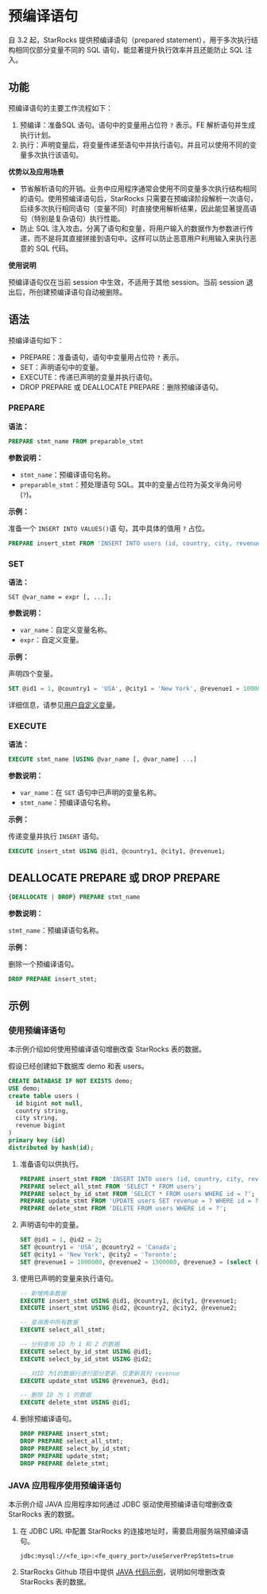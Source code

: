 # 预编译语句

自 3.2 起，StarRocks 提供预编译语句（prepared statement），用于多次执行结构相同仅部分变量不同的 SQL 语句，能显著提升执行效率并且还能防止 SQL 注入。

## 功能

预编译语句的主要工作流程如下：

1. 预编译：准备SQL 语句。语句中的变量用占位符 `?` 表示。FE 解析语句并生成执行计划。
2. 执行：声明变量后，将变量传递至语句中并执行语句。并且可以使用不同的变量多次执行该语句。

**优势以及应用场景**

- 节省解析语句的开销。业务中应用程序通常会使用不同变量多次执行结构相同的语句。使用预编译语句后，StarRocks 只需要在预编译阶段解析一次语句，后续多次执行相同语句（变量不同）时直接使用解析结果，因此能显著提高语句（特别是复杂语句）执行性能。
- 防止 SQL 注入攻击。分离了语句和变量，将用户输入的数据作为参数进行传递，而不是将其直接拼接到语句中。这样可以防止恶意用户利用输入来执行恶意的 SQL 代码。

**使用说明**

预编译语句仅在当前 session 中生效，不适用于其他 session。当前 session 退出后，所创建预编译语句自动被删除。

## 语法

预编译语句如下：

- PREPARE：准备语句，语句中变量用占位符 `?` 表示。
- SET：声明语句中的变量。
- EXECUTE：传递已声明的变量并执行语句。
- DROP PREPARE 或 DEALLOCATE PREPARE：删除预编译语句。

### PREPARE

**语法：**

```SQL
PREPARE stmt_name FROM preparable_stmt
```

**参数说明：**

- `stmt_name`：预编译语句名称。
- `preparable_stmt`：预处理语句 SQL。其中的变量占位符为英文半角问号 (`?`)。

**示例：**

准备一个 `INSERT INTO VALUES()`语 句，其中具体的值用 `?` 占位。

```SQL
PREPARE insert_stmt FROM 'INSERT INTO users (id, country, city, revenue) VALUES (?, ?, ?, ?)';
```

### SET

**语法：**

```Plain
SET @var_name = expr [, ...];
```

**参数说明：**

- `var_name`：自定义变量名称。
- `expr`：自定义变量。

**示例：**

声明四个变量。

```SQL
SET @id1 = 1, @country1 = 'USA', @city1 = 'New York', @revenue1 = 1000000;
```

详细信息，请参见[用户自定义变量](./user_defined_variables.md)。

### EXECUTE

**语法：**

```SQL
EXECUTE stmt_name [USING @var_name [, @var_name] ...]
```

**参数说明：**

- `var_name`：在 `SET` 语句中已声明的变量名称。
- `stmt_name`：预编译语句名称。

**示例：**

传递变量并执行 `INSERT` 语句。

```SQL
EXECUTE insert_stmt USING @id1, @country1, @city1, @revenue1;
```

## DEALLOCATE PREPARE 或 DROP PREPARE

```SQL
{DEALLOCATE | DROP} PREPARE stmt_name
```

**参数说明：**

`stmt_name`：预编译语句名称。

**示例：**

删除一个预编译语句。

```SQL
DROP PREPARE insert_stmt;
```

## 示例

### 使用预编译语句

本示例介绍如何使用预编译语句增删改查 StarRocks 表的数据。

假设已经创建如下数据库 demo 和表 users。

```SQL
CREATE DATABASE IF NOT EXISTS demo;
USE demo;
create table users (
  id bigint not null,
  country string,
  city string,
  revenue bigint
)
primary key (id)
distributed by hash(id);
```

1. 准备语句以供执行。

   ```SQL
   PREPARE insert_stmt FROM 'INSERT INTO users (id, country, city, revenue) VALUES (?, ?, ?, ?)';
   PREPARE select_all_stmt FROM 'SELECT * FROM users';
   PREPARE select_by_id_stmt FROM 'SELECT * FROM users WHERE id = ?';
   PREPARE update_stmt FROM 'UPDATE users SET revenue = ? WHERE id = ?';
   PREPARE delete_stmt FROM 'DELETE FROM users WHERE id = ?';
   ```

2. 声明语句中的变量。

   ```SQL
   SET @id1 = 1, @id2 = 2;
   SET @country1 = 'USA', @country2 = 'Canada';
   SET @city1 = 'New York', @city2 = 'Toronto';
   SET @revenue1 = 1000000, @revenue2 = 1500000, @revenue3 = (select (revenue)*1.1 from users);
   ```

3. 使用已声明的变量来执行语句。

   ```SQL
   -- 新增两条数据
   EXECUTE insert_stmt USING @id1, @country1, @city1, @revenue1;
   EXECUTE insert_stmt USING @id2, @country2, @city2, @revenue2;
   
   -- 查询表中所有数据
   EXECUTE select_all_stmt;
   
   -- 分别查询 ID 为 1 和 2 的数据
   EXECUTE select_by_id_stmt USING @id1;
   EXECUTE select_by_id_stmt USING @id2;
   
   -- 对ID 为1的数据行进行部分更新，仅更新其列 revenue
   EXECUTE update_stmt USING @revenue3, @id1;
   
   -- 删除 ID 为 1 的数据
   EXECUTE delete_stmt USING @id1;
   ```

4. 删除预编译语句。

   ```SQL
   DROP PREPARE insert_stmt;
   DROP PREPARE select_all_stmt;
   DROP PREPARE select_by_id_stmt;
   DROP PREPARE update_stmt;
   DROP PREPARE delete_stmt;
   ```

### JAVA 应用程序使用预编译语句

本示例介绍 JAVA 应用程序如何通过 JDBC 驱动使用预编译语句增删改查 StarRocks 表的数据。

1. 在 JDBC URL 中配置 StarRocks 的连接地址时，需要启用服务端预编译语句。

    ```Plain
    jdbc:mysql://<fe_ip>:<fe_query_port>/useServerPrepStmts=true
    ```

2. StarRocks Github 项目中提供 [JAVA 代码示例](https://github.com/StarRocks/starrocks/blob/main/fe/fe-core/src/test/java/com/starrocks/analysis/PreparedStmtTest.java)，说明如何增删改查 StarRocks 表的数据。
